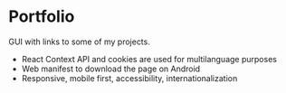 # Portfolio

GUI with links to some of my projects.

- React Context API and cookies are used for multilanguage purposes
- Web manifest to download the page on Android
- Responsive, mobile first, accessibility, internationalization
